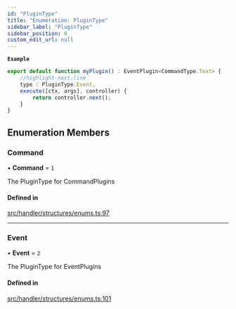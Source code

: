```yaml
---
id: "PluginType"
title: "Enumeration: PluginType"
sidebar_label: "PluginType"
sidebar_position: 0
custom_edit_url: null
---
```


**`Example`**

```ts
export default function myPlugin() : EventPlugin<CommandType.Text> {
    //highlight-next-line
    type : PluginType.Event,
    execute([ctx, args], controller) {
        return controller.next();
    }
}
```

## Enumeration Members

### Command

• **Command** = ``1``

The PluginType for CommandPlugins

#### Defined in

[src/handler/structures/enums.ts:97](https://github.com/sern-handler/handler/blob/9b7ad2c/src/handler/structures/enums.ts#L97)

___

### Event

• **Event** = ``2``

The PluginType for EventPlugins

#### Defined in

[src/handler/structures/enums.ts:101](https://github.com/sern-handler/handler/blob/9b7ad2c/src/handler/structures/enums.ts#L101)
